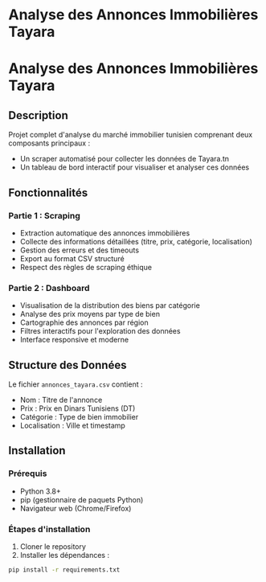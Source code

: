 # Analyse des Annonces Immobilières Tayara


# Analyse des Annonces Immobilières Tayara

## Description
Projet complet d'analyse du marché immobilier tunisien comprenant deux composants principaux :
- Un scraper automatisé pour collecter les données de Tayara.tn
- Un tableau de bord interactif pour visualiser et analyser ces données

## Fonctionnalités

### Partie 1 : Scraping
- Extraction automatique des annonces immobilières
- Collecte des informations détaillées (titre, prix, catégorie, localisation)
- Gestion des erreurs et des timeouts
- Export au format CSV structuré
- Respect des règles de scraping éthique

### Partie 2 : Dashboard
- Visualisation de la distribution des biens par catégorie
- Analyse des prix moyens par type de bien
- Cartographie des annonces par région
- Filtres interactifs pour l'exploration des données
- Interface responsive et moderne

## Structure des Données
Le fichier `annonces_tayara.csv` contient :
- Nom : Titre de l'annonce
- Prix : Prix en Dinars Tunisiens (DT)
- Catégorie : Type de bien immobilier
- Localisation : Ville et timestamp


## Installation

### Prérequis
    
- Python 3.8+
- pip (gestionnaire de paquets Python)
- Navigateur web (Chrome/Firefox)


### Étapes d'installation
1. Cloner le repository
2. Installer les dépendances :
```bash
pip install -r requirements.txt

